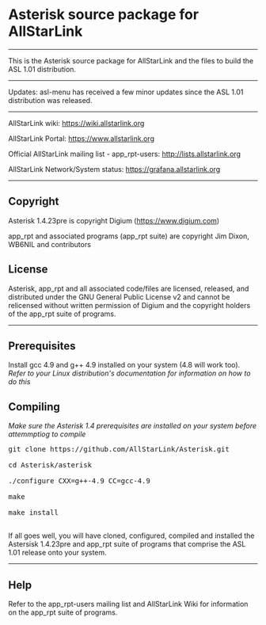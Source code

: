 # Asterisk source package for AllStarLink

---------------------------------------------------------------------------------------------------------------------------------

This is the Asterisk source package for AllStarLink and the files to build the ASL 1.01 distribution.

---------------------------------------------------------------------------------------------------------------------------------

Updates: 
asl-menu has received a few minor updates since the ASL 1.01 distribution was released.  

---------------------------------------------------------------------------------------------------------------------------------

AllStarLink wiki: https://wiki.allstarlink.org

AllStarLink Portal:  https://www.allstarlink.org

Official AllStarLink mailing list - app_rpt-users: http://lists.allstarlink.org

AllStarLink Network/System status:  https://grafana.allstarlink.org

---------------------------------------------------------------------------------------------------------------------------------

## Copyright

Asterisk 1.4.23pre is copyright Digium (https://www.digium.com)

app_rpt and associated programs (app_rpt suite) are copyright Jim Dixon, WB6NIL and contributors

## License

Asterisk, app_rpt and all associated code/files are licensed, released, and distributed under the GNU General Public License v2 and cannot be relicensed without written permission of Digium and the copyright holders of the app_rpt suite of programs.

---------------------------------------------------------------------------------------------------------------------------------

## Prerequisites

Install gcc 4.9 and g++ 4.9 installed on your system (4.8 will work too).  
_Refer to your Linux distribution's documentation for information on how to do this_

## Compiling
_Make sure the Asterisk 1.4 prerequisites are installed on your system before attemmptiog to compile_

<pre>
git clone https://github.com/AllStarLink/Asterisk.git

cd Asterisk/asterisk

./configure CXX=g++-4.9 CC=gcc-4.9

make

make install

</pre>

If all goes well, you will have cloned, configured, compiled and installed the Astersisk 1.4.23pre and app_rpt suite of programs that comprise the ASL 1.01 release onto your system.

---------------------------------------------------------------------------------------------------------------------------------

## Help

Refer to the app_rpt-users mailing list and AllStarLink Wiki for information on the app_rpt suite of programs.

